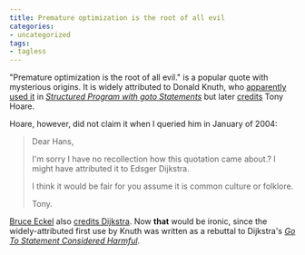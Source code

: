 ```yaml
---
title: Premature optimization is the root of all evil
categories:
- uncategorized
tags:
- tagless
---
```


"Premature optimization is the root of all evil." is a popular quote with mysterious origins.  It is widely attributed to Donald Knuth, who [apparently][1] [used it][2] in _[Structured Program with goto Statements][3]_ but later [credits][4] Tony Hoare.

   [1]: http://mail.python.org/pipermail/python-list/2003-April/158618.html
   [2]: http://groups.google.com/groups?selm=tl2n195b1io.fsf%40space.at
   [3]: http://portal.acm.org/citation.cfm?id=356635.356640&idx=356635&part=periodical&WantType=periodical&title=ACM%20Computing%20Surveys%20%28CSUR%29
   [4]: http://groups.google.com/groups?hl=en&lr=lang_en&ie=UTF-8&safe=off&threadm=CMtF68.GKB%40metronet.com&rnum=1&prev=/groups%3Fselm%3DCMtF68.GKB%2540metronet.com

Hoare, however, did not claim it when I queried him in January of 2004:

> Dear Hans,
> 
> I'm sorry I have no recollection how this quotation came about.? I might have attributed it to Edsger Dijkstra.
> 
> I think it would be fair for you assume it is common culture or folklore.
> 
> Tony.

[Bruce Eckel][5] also [credits Dijkstra][6].  Now **that** would be ironic, since the widely-attributed first use by Knuth was written as a rebuttal to Dijkstra's _[Go To Statement Considered Harmful][7]_.

   [5]: http://www.mindview.net/
   [6]: http://jamesthornton.com/eckel/TIPatterns/html/Introduction.html
   [7]: http://www.acm.org/classics/oct95/

